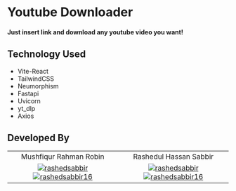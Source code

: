 # Youtube Downloader

#### Just insert link and download any youtube video you want!

## Technology Used

- Vite-React
- TailwindCSS
- Neumorphism
- Fastapi
- Uvicorn
- yt_dlp
- Axios

## Developed By

<table>
    <tr align='center'>
        <td>Mushfiqur Rahman Robin</td>
        <td>Rashedul Hassan Sabbir</td>
    </tr>
    <tr align='center'>
    <td><a href="https://www.linkedin.com/in/mushfiqur--rahman/" target="blank"><img align="center"
            src="https://img.shields.io/badge/LinkedIn-%230077B5.svg?&logo=linkedin&logoColor=white"
            alt="rashedsabbir" /></a> <a
    href="https://github.com/Mushfiqur-Rahman-Robin" target="blank"><img
        align="center" src="https://img.shields.io/badge/GitHub-100000.svg?&logo=github&logoColor=white" alt="rashedsabbir16" /></a></td>
    <td><a href="https://linkedin.com/in/rashedsabbir" target="blank"><img align="center"
            src="https://img.shields.io/badge/LinkedIn-%230077B5.svg?&logo=linkedin&logoColor=white"
            alt="rashedsabbir" /></a> <a
    href="https://github.com/rashedsabbir" target="blank"><img
        align="center" src="https://img.shields.io/badge/GitHub-100000.svg?&logo=github&logoColor=white" alt="rashedsabbir16" /></a></td>
    </tr>
</table>
